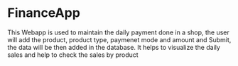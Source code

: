 # FinanceApp
This Webapp is used to maintain the daily payment done in a shop, the user will add the product, product type, paymenet mode and amount and Submit, the data will be then added in the database. It helps to visualize the daily sales and help to check the sales by product
